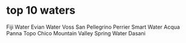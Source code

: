   # top 10 waters

Fiji Water
Evian Water 
Voss 
San Pellegrino 
Perrier
Smart Water
Acqua Panna
Topo Chico
Mountain Valley Spring Water
Dasani
